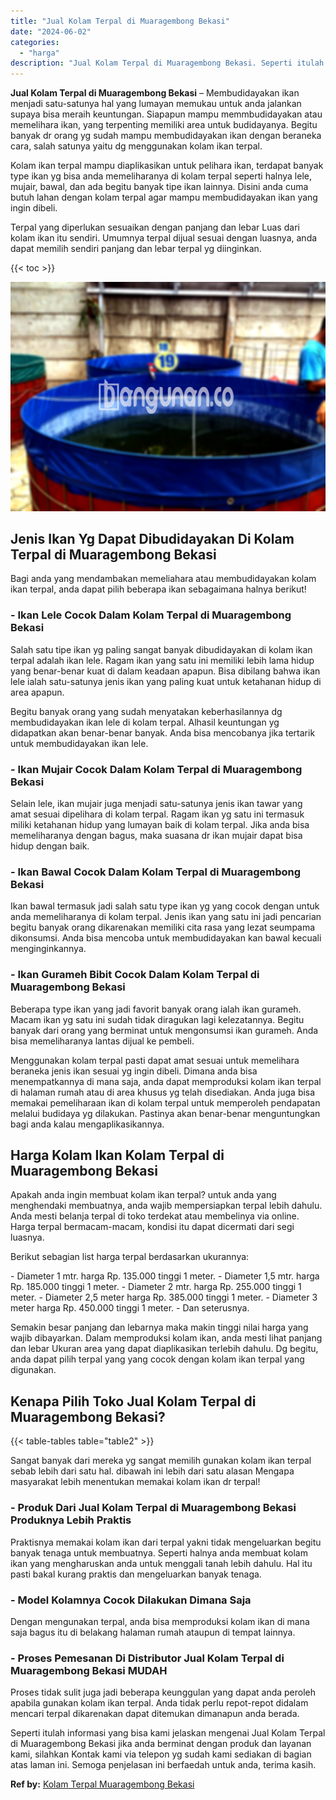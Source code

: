```yaml
---
title: "Jual Kolam Terpal di Muaragembong Bekasi"
date: "2024-06-02"
categories: 
  - "harga"
description: "Jual Kolam Terpal di Muaragembong Bekasi. Seperti itulah informasi yang bisa kami jelaskan mengenai Jual Kolam Terpal di Muaragembong Bekasi jika anda bermin..."
---
```


**Jual Kolam Terpal di Muaragembong Bekasi** – Membudidayakan ikan menjadi satu-satunya hal yang lumayan memukau untuk anda jalankan supaya bisa meraih keuntungan. Siapapun mampu memmbudidayakan atau memelihara ikan, yang terpenting memiliki area untuk budidayanya. Begitu banyak dr orang yg sudah mampu membudidayakan ikan dengan beraneka cara, salah satunya yaitu dg menggunakan kolam ikan terpal.

Kolam ikan terpal mampu diaplikasikan untuk pelihara ikan, terdapat banyak type ikan yg bisa anda memeliharanya di kolam terpal seperti halnya lele, mujair, bawal, dan ada begitu banyak tipe ikan lainnya. Disini anda cuma butuh lahan dengan kolam terpal agar mampu membudidayakan ikan yang ingin dibeli.

Terpal yang diperlukan sesuaikan dengan panjang dan lebar Luas dari kolam ikan itu sendiri. Umumnya terpal dijual sesuai dengan luasnya, anda dapat memilih sendiri panjang dan lebar terpal yg diinginkan.

{{< toc >}}

![Jual Kolam Terpal di Muaragembong Bekasi](/images/jual-kolam-terpal-31.png)

## Jenis Ikan Yg Dapat Dibudidayakan Di Kolam Terpal di Muaragembong Bekasi

Bagi anda yang mendambakan memeliahara atau membudidayakan kolam ikan terpal, anda dapat pilih beberapa ikan sebagaimana halnya berikut!

### \- Ikan Lele Cocok Dalam Kolam Terpal di Muaragembong Bekasi

Salah satu tipe ikan yg paling sangat banyak dibudidayakan di kolam ikan terpal adalah ikan lele. Ragam ikan yang satu ini memiliki lebih lama hidup yang benar-benar kuat di dalam keadaan apapun. Bisa dibilang bahwa ikan lele ialah satu-satunya jenis ikan yang paling kuat untuk ketahanan hidup di area apapun.

Begitu banyak orang yang sudah menyatakan keberhasilannya dg membudidayakan ikan lele di kolam terpal. Alhasil keuntungan yg didapatkan akan benar-benar banyak. Anda bisa mencobanya jika tertarik untuk membudidayakan ikan lele.

### \- Ikan Mujair Cocok Dalam Kolam Terpal di Muaragembong Bekasi

Selain lele, ikan mujair juga menjadi satu-satunya jenis ikan tawar yang amat sesuai dipelihara di kolam terpal. Ragam ikan yg satu ini termasuk miliki ketahanan hidup yang lumayan baik di kolam terpal. Jika anda bisa memeliharanya dengan bagus, maka suasana dr ikan mujair dapat bisa hidup dengan baik.

### \- Ikan Bawal Cocok Dalam Kolam Terpal di Muaragembong Bekasi

Ikan bawal termasuk jadi salah satu type ikan yg yang cocok dengan untuk anda memeliharanya di kolam terpal. Jenis ikan yang satu ini jadi pencarian begitu banyak orang dikarenakan memiliki cita rasa yang lezat seumpama dikonsumsi. Anda bisa mencoba untuk membudidayakan kan bawal kecuali menginginkannya.

### \- Ikan Gurameh Bibit Cocok Dalam Kolam Terpal di Muaragembong Bekasi

Beberapa type ikan yang jadi favorit banyak orang ialah ikan gurameh. Macam ikan yg satu ini sudah tidak diragukan lagi kelezatannya. Begitu banyak dari orang yang berminat untuk mengonsumsi ikan gurameh. Anda bisa memeliharanya lantas dijual ke pembeli.

Menggunakan kolam terpal pasti dapat amat sesuai untuk memelihara beraneka jenis ikan sesuai yg ingin dibeli. Dimana anda bisa menempatkannya di mana saja, anda dapat memproduksi kolam ikan terpal di halaman rumah atau di area khusus yg telah disediakan. Anda juga bisa memakai pemeliharaan ikan di kolam terpal untuk memperoleh pendapatan melalui budidaya yg dilakukan. Pastinya akan benar-benar menguntungkan bagi anda kalau mengaplikasikannya.

## Harga Kolam Ikan Kolam Terpal di Muaragembong Bekasi

Apakah anda ingin membuat kolam ikan terpal? untuk anda yang menghendaki membuatnya, anda wajib mempersiapkan terpal lebih dahulu. Anda mesti belanja terpal di toko terdekat atau membelinya via online. Harga terpal bermacam-macam, kondisi itu dapat dicermati dari segi luasnya.

Berikut sebagian list harga terpal berdasarkan ukurannya:

\- Diameter 1 mtr. harga Rp. 135.000 tinggi 1 meter. - Diameter 1,5 mtr. harga Rp. 185.000 tinggi 1 meter. - Diameter 2 mtr. harga Rp. 255.000 tinggi 1 meter. - Diameter 2,5 meter harga Rp. 385.000 tinggi 1 meter. - Diameter 3 meter harga Rp. 450.000 tinggi 1 meter. - Dan seterusnya.

Semakin besar panjang dan lebarnya maka makin tinggi nilai harga yang wajib dibayarkan. Dalam memproduksi kolam ikan, anda mesti lihat panjang dan lebar Ukuran area yang dapat diaplikasikan terlebih dahulu. Dg begitu, anda dapat pilih terpal yang yang cocok dengan kolam ikan terpal yang digunakan.

## Kenapa Pilih Toko Jual Kolam Terpal di Muaragembong Bekasi?

{{< table-tables table="table2" >}}

Sangat banyak dari mereka yg sangat memilih gunakan kolam ikan terpal sebab lebih dari satu hal. dibawah ini lebih dari satu alasan Mengapa masyarakat lebih menentukan memakai kolam ikan dr terpal!

### \- Produk Dari Jual Kolam Terpal di Muaragembong Bekasi Produknya Lebih Praktis

Praktisnya memakai kolam ikan dari terpal yakni tidak mengeluarkan begitu banyak tenaga untuk membuatnya. Seperti halnya anda membuat kolam ikan yang mengharuskan anda untuk menggali tanah lebih dahulu. Hal itu pasti bakal kurang praktis dan mengeluarkan banyak tenaga.

### \- Model Kolamnya Cocok Dilakukan Dimana Saja

Dengan mengunakan terpal, anda bisa memproduksi kolam ikan di mana saja bagus itu di belakang halaman rumah ataupun di tempat lainnya.

### \- Proses Pemesanan Di Distributor Jual Kolam Terpal di Muaragembong Bekasi MUDAH

Proses tidak sulit juga jadi beberapa keunggulan yang dapat anda peroleh apabila gunakan kolam ikan terpal. Anda tidak perlu repot-repot didalam mencari terpal dikarenakan dapat ditemukan dimanapun anda berada.

Seperti itulah informasi yang bisa kami jelaskan mengenai Jual Kolam Terpal di Muaragembong Bekasi jika anda berminat dengan produk dan layanan kami, silahkan Kontak kami via telepon yg sudah kami sediakan di bagian atas laman ini. Semoga penjelasan ini berfaedah untuk anda, terima kasih.

**Ref by:** [Kolam Terpal Muaragembong Bekasi](https://id.wikipedia.org/wiki/Kolam)
